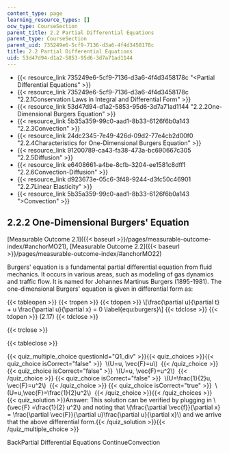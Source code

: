 ```yaml
---
content_type: page
learning_resource_types: []
ocw_type: CourseSection
parent_title: 2.2 Partial Differential Equations
parent_type: CourseSection
parent_uid: 735249e6-5cf9-7136-d3a6-4f4d3458178c
title: 2.2 Partial Differential Equations
uid: 53d47d94-d1a2-5853-95d6-3d7a71ad1144
---
```


*   {{< resource_link 735249e6-5cf9-7136-d3a6-4f4d3458178c "\<Partial Differential Equations" >}}
*   {{< resource_link 735249e6-5cf9-7136-d3a6-4f4d3458178c "2.2.1Conservation Laws in Integral and Differential Form" >}}
*   {{< resource_link 53d47d94-d1a2-5853-95d6-3d7a71ad1144 "2.2.2One-Dimensional Burgers Equation" >}}
*   {{< resource_link 5b35a359-99c0-aad1-8b33-6126f6b0a143 "2.2.3Convection" >}}
*   {{< resource_link 24dc2345-7e49-426d-09d2-77e4cb2d00f0 "2.2.4Characteristics for One-Dimensional Burgers Equation" >}}
*   {{< resource_link 91200789-ca43-fa38-473a-bc690667c305 "2.2.5Diffusion" >}}
*   {{< resource_link e6408661-a4be-8cfb-3204-ee1581c8dff1 "2.2.6Convection-Diffusion" >}}
*   {{< resource_link d923673e-05c6-3f48-9244-d3fc50c46901 "2.2.7Linear Elasticity" >}}
*   {{< resource_link 5b35a359-99c0-aad1-8b33-6126f6b0a143 "\>Convection" >}}

2.2.2 One-Dimensional Burgers' Equation
---------------------------------------

[Measurable Outcome 2.1]({{< baseurl >}}/pages/measurable-outcome-index/#anchorMO21), [Measurable Outcome 2.2]({{< baseurl >}}/pages/measurable-outcome-index/#anchorMO22) 

Burgers' equation is a fundamental partial differential equation from fluid mechanics. It occurs in various areas, such as modeling of gas dynamics and traffic flow. It is named for Johannes Martinus Burgers (1895-1981). The one-dimensional Burgers' equation is given in differential form as:

{{< tableopen >}}
{{< tropen >}}
{{< tdopen >}}
\\\[\\frac{\\partial u}{\\partial t} + u \\frac{\\partial u}{\\partial x} = 0 \\label{equ:burgers}\\\]
{{< tdclose >}}
{{< tdopen >}}
(2.17)
{{< tdclose >}}

{{< trclose >}}

{{< tableclose >}}

{{< quiz_multiple_choice questionId="Q1_div" >}}{{< quiz_choices >}}{{< quiz_choice isCorrect="false" >}}&nbsp; \\(U=u, \\vec{F}=u\\) &nbsp;{{< /quiz_choice >}}
{{< quiz_choice isCorrect="false" >}}&nbsp; \\(U=u, \\vec{F}=u^2\\) &nbsp;{{< /quiz_choice >}}
{{< quiz_choice isCorrect="false" >}}&nbsp; \\(U=\\frac{1}{2}u, \\vec{F}=u^2\\) &nbsp;{{< /quiz_choice >}}
{{< quiz_choice isCorrect="true" >}}&nbsp; \\(U=u,\\vec{F}=\\frac{1}{2}u^2\\) &nbsp;{{< /quiz_choice >}}{{< /quiz_choices >}}
{{< quiz_solution >}}Answer: This solution can be verified by plugging in \\(\\vec{F} =\\frac{1}{2} u^2\\) and noting that \\(\\frac{\\partial \\vec{f}}{\\partial x} = \\frac{\\partial \\vec{F}}{\\partial u}\\frac{\\partial u}{\\partial x}\\) and we arrive that the above differential form.{{< /quiz_solution >}}{{< /quiz_multiple_choice >}}

BackPartial Differential Equations ContinueConvection